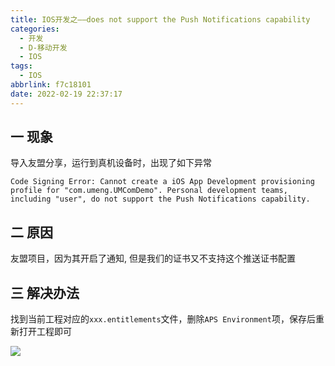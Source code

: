 ```yaml
---
title: IOS开发之——does not support the Push Notifications capability
categories:
  - 开发
  - D-移动开发
  - IOS
tags:
  - IOS
abbrlink: f7c18101
date: 2022-02-19 22:37:17
---
```

## 一 现象

导入友盟分享，运行到真机设备时，出现了如下异常

```
Code Signing Error: Cannot create a iOS App Development provisioning profile for "com.umeng.UMComDemo". Personal development teams, including "user", do not support the Push Notifications capability.
```

<!--more-->

## 二 原因

友盟项目，因为其开启了通知, 但是我们的证书又不支持这个推送证书配置

## 三 解决办法

找到当前工程对应的`xxx.entitlements`文件，删除`APS Environment`项，保存后重新打开工程即可

![][1]



[1]:https://cdn.staticaly.com/gh/PGzxc/CDN/master/blog-ios/ios-error-push-aps-environment.png